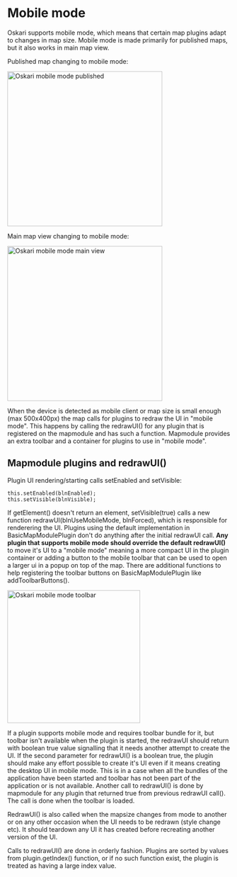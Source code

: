 # Mobile mode

Oskari supports mobile mode, which means that certain map plugins adapt to changes in map size. Mobile mode is made primarily for published maps, but it also works in main map view.

Published map changing to mobile mode:

<img src="/images/documentation/published_map_mobile.png" alt="Oskari mobile mode published" height="350"/>

Main map view changing to mobile mode:

<img src="/images/documentation/main_map_mobile.png" alt="Oskari mobile mode main view" height="350"/>

When the device is detected as mobile client or map size is small enough (max 500x400px) the map calls for plugins to redraw the UI in "mobile mode". This happens by calling the redrawUI() for any plugin that is registered on the mapmodule and has such a function. Mapmodule provides an extra toolbar and a container for plugins to use in "mobile mode".

## Mapmodule plugins and redrawUI()

Plugin UI rendering/starting calls setEnabled and setVisible:

    this.setEnabled(blnEnabled);
    this.setVisible(blnVisible);

If getElement() doesn't return an element, setVisible(true) calls a new function redrawUI(blnUseMobileMode, blnForced), which is responsible for renderering the UI. Plugins using the default implementation in BasicMapModulePlugin don't do anything after the initial redrawUI call. **Any plugin that supports mobile mode should override the default redrawUI()** to move it's UI to a "mobile mode" meaning a more compact UI in the plugin container or adding a button to the mobile toolbar that can be used to open a larger ui in a popup on top of the map. There are additional functions to help registering the toolbar buttons on BasicMapModulePlugin like addToolbarButtons().

<img src="/images/documentation/mobile_toolbar.PNG" alt="Oskari mobile mode toolbar" height="300"/>

If a plugin supports mobile mode and requires toolbar bundle for it, but toolbar isn't available when the plugin is started, the redrawUI should return with boolean true value signalling that it needs another attempt to create the UI. If the second parameter for redrawUI() is a boolean true, the plugin should make any effort possible to create it's UI even if it means creating the desktop UI in mobile mode. This is in a case when all the bundles of the application have been started and toolbar has not been part of the application or is not available. Another call to redrawUI() is done by mapmodule for any plugin that returned true from previous redrawUI call(). The call is done when the toolbar is loaded.

RedrawUI() is also called when the mapsize changes from mode to another or on any other occasion when the UI needs to be redrawn (style change etc). It should teardown any UI it has created before recreating another version of the UI.

Calls to redrawUI() are done in orderly fashion. Plugins are sorted by values from plugin.getIndex() function, or if no such function exist, the plugin is treated as having a large index value.

